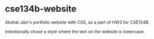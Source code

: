 # cse134b-website

Akshat Jain's portfolio website with CSS, as a part of HW3 for CSE134B.

Intentionally chose a style where the text on the website is lowercase.